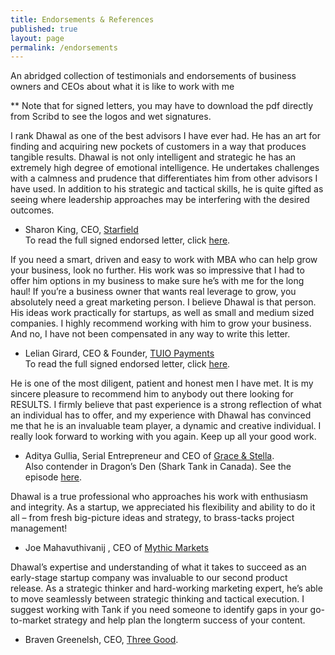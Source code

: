 ```yaml
---
title: Endorsements & References
published: true
layout: page
permalink: /endorsements
---
```

An abridged collection of testimonials and endorsements of business owners and CEOs about what it is like to work with me

** Note that for signed letters, you may have to download the pdf directly from Scribd to see the logos and wet signatures.

I rank Dhawal as one of the best advisors I have ever had. He has an art for finding and acquiring new pockets of customers in a way that produces tangible results. Dhawal is not only intelligent and strategic he has an extremely high degree of emotional intelligence. He undertakes challenges with a calmness and prudence that differentiates him from other advisors I have used. In addition to his strategic and tactical skills, he is quite gifted as seeing where leadership approaches may be interfering with the desired outcomes.

- Sharon King, CEO, [Starfield](https://www.starfield.ca/en)  
To read the full signed endorsed letter, click [here](https://www.scribd.com/document/462485400/Letter-of-Reference-from-Sharon-King?secret_password=NG9qBPnSyolFP6EiWvpF).

If you need a smart, driven and easy to work with MBA who can help grow your business, look no further. His work was so impressive that I had to offer him options in my business to make sure he’s with me for the long haul! If you’re a 
business owner that wants real leverage to grow, you absolutely need a great marketing person. I believe Dhawal is that person. His ideas work practically for startups, as well as small and medium sized companies. I highly recommend working with him to grow your business. And no, I have not been compensated in any way to write this letter.
 
- Lelian Girard, CEO & Founder, [TUIO Payments](https://www.tuiopay.com/)  
To read the full signed endorsed letter, click [here](https://www.scribd.com/document/462485322/Letter-of-Endorsement-from-Lelian-Girard?secret_password=SQSTtxaIRJo7E2OTjz4N).

He is one of the most diligent, patient and honest men I have met. It is my sincere pleasure to recommend him to anybody out there looking for RESULTS. I firmly believe that past experience is a strong reflection of what an individual has to offer, and my experience with Dhawal has convinced me that he is an invaluable team player, a dynamic and creative individual. I really look forward to working with you again. Keep up all your good work.

- Aditya Gullia, Serial Entrepreneur and CEO of [Grace & Stella](https://www.graceandstella.com/).  
Also contender in Dragon’s Den (Shark Tank in Canada). See the episode [here](https://www.cbc.ca/dragonsden/pitches/grace-stella-co).

Dhawal is a true professional who approaches his work with enthusiasm and integrity. As a startup, we appreciated his flexibility and ability to do it all – from fresh big-picture ideas and strategy, to brass-tacks project management!
 
- Joe Mahavuthivanij , CEO of [Mythic Markets](http://mythicmarkets.com)

Dhawal’s expertise and understanding of what it takes to succeed as an early-stage startup company was invaluable to our second product release. As a strategic thinker and hard-working marketing expert, he’s able to move seamlessly between strategic thinking and tactical execution. I suggest working with Tank if you need someone to identify gaps in your go-to-market strategy and help plan the longterm success of your content.

- Braven Greenelsh, CEO, [Three Good](https://www.threegood.com/).
